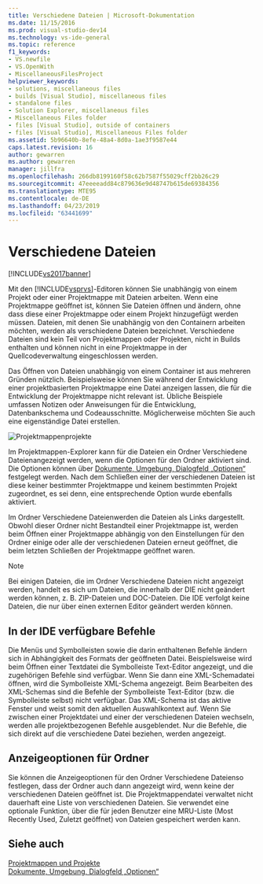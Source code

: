 ```yaml
---
title: Verschiedene Dateien | Microsoft-Dokumentation
ms.date: 11/15/2016
ms.prod: visual-studio-dev14
ms.technology: vs-ide-general
ms.topic: reference
f1_keywords:
- VS.newfile
- VS.OpenWith
- MiscellaneousFilesProject
helpviewer_keywords:
- solutions, miscellaneous files
- builds [Visual Studio], miscellaneous files
- standalone files
- Solution Explorer, miscellaneous files
- Miscellaneous Files folder
- files [Visual Studio], outside of containers
- files [Visual Studio], Miscellaneous Files folder
ms.assetid: 5b96640b-8efe-48a4-8d0a-1ae3f9587e44
caps.latest.revision: 16
author: gewarren
ms.author: gewarren
manager: jillfra
ms.openlocfilehash: 266db8199160f58c62b7587f55029cff2bb26c29
ms.sourcegitcommit: 47eeeeadd84c879636e9d48747b615de69384356
ms.translationtype: MTE95
ms.contentlocale: de-DE
ms.lasthandoff: 04/23/2019
ms.locfileid: "63441699"
---
```

# <a name="miscellaneous-files"></a>Verschiedene Dateien
[!INCLUDE[vs2017banner](../../includes/vs2017banner.md)]

Mit den [!INCLUDE[vsprvs](../../includes/vsprvs-md.md)]-Editoren können Sie unabhängig von einem Projekt oder einer Projektmappe mit Dateien arbeiten. Wenn eine Projektmappe geöffnet ist, können Sie Dateien öffnen und ändern, ohne dass diese einer Projektmappe oder einem Projekt hinzugefügt werden müssen. Dateien, mit denen Sie unabhängig von den Containern arbeiten möchten, werden als verschiedene Dateien bezeichnet. Verschiedene Dateien sind kein Teil von Projektmappen oder Projekten, nicht in Builds enthalten und können nicht in eine Projektmappe in der Quellcodeverwaltung eingeschlossen werden.  
  
 Das Öffnen von Dateien unabhängig von einem Container ist aus mehreren Gründen nützlich. Beispielsweise können Sie während der Entwicklung einer projektbasierten Projektmappe eine Datei anzeigen lassen, die für die Entwicklung der Projektmappe nicht relevant ist. Übliche Beispiele umfassen Notizen oder Anweisungen für die Entwicklung, Datenbankschema und Codeausschnitte. Möglicherweise möchten Sie auch eine eigenständige Datei erstellen.  
  
 ![Projektmappenprojekte](../../ide/reference/media/projects-solutions-misc.gif "Projects_Solutions_Misc")  
  
 Im Projektmappen-Explorer kann für die Dateien ein Ordner Verschiedene Dateienangezeigt werden, wenn die Optionen für den Ordner aktiviert sind. Die Optionen können über [Dokumente, Umgebung, Dialogfeld „Optionen“](../../ide/reference/documents-environment-options-dialog-box.md) festgelegt werden. Nach dem Schließen einer der verschiedenen Dateien ist diese keiner bestimmter Projektmappe und keinem bestimmten Projekt zugeordnet, es sei denn, eine entsprechende Option wurde ebenfalls aktiviert.  
  
 Im Ordner Verschiedene Dateienwerden die Dateien als Links dargestellt. Obwohl dieser Ordner nicht Bestandteil einer Projektmappe ist, werden beim Öffnen einer Projektmappe abhängig von den Einstellungen für den Ordner einige oder alle der verschiedenen Dateien erneut geöffnet, die beim letzten Schließen der Projektmappe geöffnet waren.  
  
> [!NOTE]
> Bei einigen Dateien, die im Ordner Verschiedene Dateien nicht angezeigt werden, handelt es sich um Dateien, die innerhalb der DIE nicht geändert werden können, z. B. ZIP-Dateien und DOC-Dateien. Die IDE verfolgt keine Dateien, die nur über einen externen Editor geändert werden können.  
  
## <a name="commands-available-in-the-ide"></a>In der IDE verfügbare Befehle  
 Die Menüs und Symbolleisten sowie die darin enthaltenen Befehle ändern sich in Abhängigkeit des Formats der geöffneten Datei. Beispielsweise wird beim Öffnen einer Textdatei die Symbolleiste Text-Editor angezeigt, und die zugehörigen Befehle sind verfügbar. Wenn Sie dann eine XML-Schemadatei öffnen, wird die Symbolleiste XML-Schema angezeigt. Beim Bearbeiten des XML-Schemas sind die Befehle der Symbolleiste Text-Editor (bzw. die Symbolleiste selbst) nicht verfügbar. Das XML-Schema ist das aktive Fenster und weist somit den aktuellen Auswahlkontext auf. Wenn Sie zwischen einer Projektdatei und einer der verschiedenen Dateien wechseln, werden alle projektbezogenen Befehle ausgeblendet. Nur die Befehle, die sich direkt auf die verschiedene Datei beziehen, werden angezeigt.  
  
## <a name="folder-display-options"></a>Anzeigeoptionen für Ordner  
 Sie können die Anzeigeoptionen für den Ordner Verschiedene Dateienso festlegen, dass der Ordner auch dann angezeigt wird, wenn keine der verschiedenen Dateien geöffnet ist. Die Projektmappendatei verwaltet nicht dauerhaft eine Liste von verschiedenen Dateien. Sie verwendet eine optionale Funktion, über die für jeden Benutzer eine MRU-Liste (Most Recently Used, Zuletzt geöffnet) von Dateien gespeichert werden kann.  
  
## <a name="see-also"></a>Siehe auch  
 [Projektmappen und Projekte](../../ide/solutions-and-projects-in-visual-studio.md)   
 [Dokumente, Umgebung, Dialogfeld „Optionen“](../../ide/reference/documents-environment-options-dialog-box.md)

